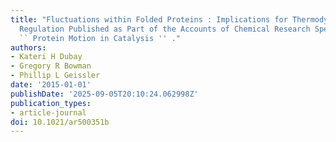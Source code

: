 ```yaml
---
title: "Fluctuations within Folded Proteins : Implications for Thermodynamic and Allosteric
  Regulation Published as Part of the Accounts of Chemical Research Special Issue
  `` Protein Motion in Catalysis '' ."
authors:
- Kateri H Dubay
- Gregory R Bowman
- Phillip L Geissler
date: '2015-01-01'
publishDate: '2025-09-05T20:10:24.062998Z'
publication_types:
- article-journal
doi: 10.1021/ar500351b
---
```

